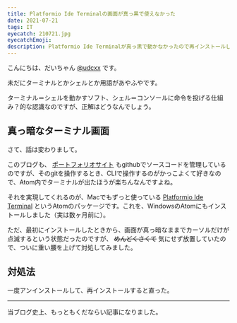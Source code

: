```yaml
---
title: Platformio Ide Terminalの画面が真っ黒で使えなかった
date: 2021-07-21
tags: IT
eyecatch: 210721.jpg
eyecatchEmoji:
description: Platformio Ide Terminalが真っ黒で動かなかったので再インストールしてみたらすんなり動きました。
---
```


こんにちは、だいちゃん [@udcxx](https://twitter.com/udc_xx) です。

未だにターミナルとかシェルとか用語があやふやです。

ターミナル＝シェルを動かすソフト、シェル＝コンソールに命令を投げる仕組み？的な認識なのですが、正解はどうなんでしょう。

## 真っ暗なターミナル画面

さて、話は変わりまして。

このブログも、 [ポートフォリオサイト](https://udcxx.me/) もgithubでソースコードを管理しているのですが、そのgitを操作するとき、CLIで操作するのがかっこよくて好きなので、Atom内でターミナルが出たほうが楽ちんなんですよね。

それを実現してくれるのが、Macでもずっと使っている [Platformio Ide Terminal](https://atom.io/packages/platformio-ide-terminal) というAtomのパッケージです。これを、WindowsのAtomにもインストールしました（実は数ヶ月前に）。

ただ、最初にインストールしたときから、画面が真っ暗なままでカーソルだけが点滅するという状態だったのですが、 ~~めんどくさくて~~ 気にせず放置していたので、ついに重い腰を上げて対処してみました。

## 対処法

一度アンインストールして、再インストールすると直った。

-----

当ブログ史上、もっともくだならい記事になりました。
